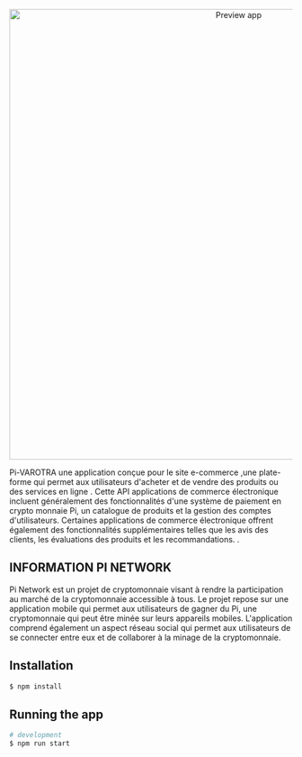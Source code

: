 <p align="center">
  <img src="https://i.ibb.co/4VBBN3P/smartmockups-lbyr46r2.png" width="800" alt="Preview app" />
</p>

[circleci-image]: https://img.shields.io/circleci/build/github/nestjs/nest/master?token=abc123def456
[circleci-url]: https://circleci.com/gh/nestjs/nest

<p>
Pi-VAROTRA une application conçue pour le site e-commerce ,une plate-forme qui permet aux utilisateurs d'acheter et de vendre des produits ou des services en ligne . Cette API  applications de commerce électronique incluent généralement des fonctionnalités  d'une système de paiement en crypto monnaie Pi, un catalogue de produits et la gestion des comptes d'utilisateurs. Certaines applications de commerce électronique offrent également des fonctionnalités supplémentaires telles que les avis des clients, les évaluations des produits et les recommandations. .</p>
  <!--[![Backers on Open Collective](https://opencollective.com/nest/backers/badge.svg)](https://opencollective.com/nest#backer)
  [![Sponsors on Open Collective](https://opencollective.com/nest/sponsors/badge.svg)](https://opencollective.com/nest#sponsor)-->

## INFORMATION PI NETWORK

Pi Network est un projet de cryptomonnaie visant à rendre la participation au marché de la cryptomonnaie accessible à tous. Le projet repose sur une application mobile qui permet aux utilisateurs de gagner du Pi, une cryptomonnaie qui peut être minée sur leurs appareils mobiles. L'application comprend également un aspect réseau social qui permet aux utilisateurs de se connecter entre eux et de collaborer à la minage de la cryptomonnaie.

## Installation

```bash
$ npm install
```

## Running the app

```bash
# development
$ npm run start

```
 
